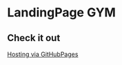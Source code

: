 # LandingPage GYM 

## Check it out 

[Hosting via GitHubPages](https://evapereira2398.github.io/LandingPage-GYM/)
